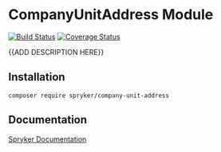 # CompanyUnitAddress Module
[![Build Status](https://travis-ci.org/spryker/CompanyUnitAddress.svg)](https://travis-ci.org/spryker/CompanyUnitAddress)
[![Coverage Status](https://coveralls.io/repos/github/spryker/CompanyUnitAddress/badge.svg)](https://coveralls.io/github/spryker/CompanyUnitAddress)

{{ADD DESCRIPTION HERE}}

## Installation

```
composer require spryker/company-unit-address
```

## Documentation

[Spryker Documentation](https://academy.spryker.com/developing_with_spryker/module_guide/modules.html)
